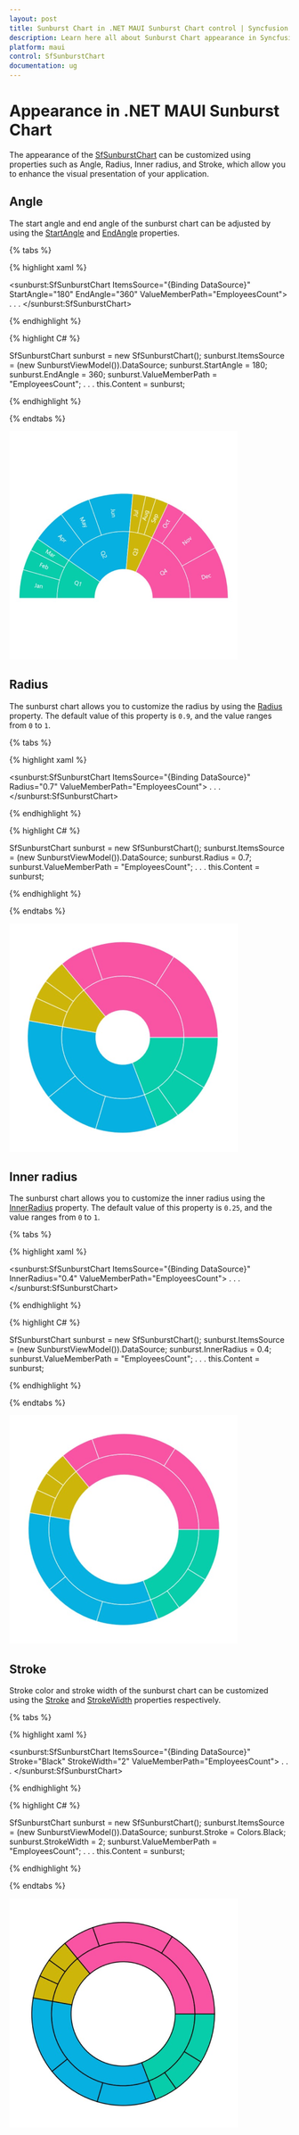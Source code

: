 ```yaml
---
layout: post
title: Sunburst Chart in .NET MAUI Sunburst Chart control | Syncfusion
description: Learn here all about Sunburst Chart appearance in Syncfusion® .NET MAUI Sunburst Chart control.
platform: maui
control: SfSunburstChart
documentation: ug
---
```


# Appearance in .NET MAUI Sunburst Chart

The appearance of the [SfSunburstChart](https://help.syncfusion.com/cr/maui/Syncfusion.Maui.SunburstChart.SfSunburstChart.html) can be customized using properties such as Angle, Radius, Inner radius, and Stroke, which allow you to enhance the visual presentation of your application.

## Angle

The start angle and end angle of the sunburst chart can be adjusted by using the [StartAngle](https://help.syncfusion.com/cr/maui/Syncfusion.Maui.SunburstChart.SfSunburstChart.html#Syncfusion_Maui_SunburstChart_SfSunburstChart_StartAngle) and [EndAngle](https://help.syncfusion.com/cr/maui/Syncfusion.Maui.SunburstChart.SfSunburstChart.html#Syncfusion_Maui_SunburstChart_SfSunburstChart_EndAngle) properties.

{% tabs %} 

{% highlight xaml %}

<sunburst:SfSunburstChart ItemsSource="{Binding DataSource}" 
                          StartAngle="180"
                          EndAngle="360"
                          ValueMemberPath="EmployeesCount">
    . . .
</sunburst:SfSunburstChart>
 
{% endhighlight %}

{% highlight C# %}

SfSunburstChart sunburst = new SfSunburstChart();
sunburst.ItemsSource = (new SunburstViewModel()).DataSource;
sunburst.StartAngle = 180;
sunburst.EndAngle = 360;
sunburst.ValueMemberPath = "EmployeesCount";
. . .
this.Content = sunburst;

{% endhighlight %}

{% endtabs %}

![Angle customization in MAUI Sunburst Chart.](Appearance_images/maui_angle_customization.png)

## Radius

The sunburst chart allows you to customize the radius by using the [Radius](https://help.syncfusion.com/cr/maui/Syncfusion.Maui.SunburstChart.SfSunburstChart.html#Syncfusion_Maui_SunburstChart_SfSunburstChart_Radius) property. The default value of this property is `0.9`, and the value ranges from `0` to `1`.

{% tabs %} 

{% highlight xaml %}

<sunburst:SfSunburstChart ItemsSource="{Binding DataSource}"
                          Radius="0.7"
                          ValueMemberPath="EmployeesCount">
    . . .
</sunburst:SfSunburstChart>
 
{% endhighlight %}

{% highlight C# %}

SfSunburstChart sunburst = new SfSunburstChart();
sunburst.ItemsSource = (new SunburstViewModel()).DataSource;
sunburst.Radius = 0.7;
sunburst.ValueMemberPath = "EmployeesCount";
. . .
this.Content = sunburst;

{% endhighlight %}

{% endtabs %}

![Radius in MAUI Sunburst Chart.](Appearance_images/maui_radius_output.png)

## Inner radius

The sunburst chart allows you to customize the inner radius using the [InnerRadius](https://help.syncfusion.com/cr/maui/Syncfusion.Maui.SunburstChart.SfSunburstChart.html#Syncfusion_Maui_SunburstChart_SfSunburstChart_InnerRadius) property. The default value of this property is `0.25`, and the value ranges from `0` to `1`.

{% tabs %} 

{% highlight xaml %}

<sunburst:SfSunburstChart ItemsSource="{Binding DataSource}"
                          InnerRadius="0.4"
                          ValueMemberPath="EmployeesCount">
    . . .
</sunburst:SfSunburstChart>
 
{% endhighlight %}

{% highlight C# %}

SfSunburstChart sunburst = new SfSunburstChart();
sunburst.ItemsSource = (new SunburstViewModel()).DataSource;
sunburst.InnerRadius = 0.4;
sunburst.ValueMemberPath = "EmployeesCount";
. . .
this.Content = sunburst;

{% endhighlight %}

{% endtabs %}

![Inner radius in MAUI Sunburst Chart.](Appearance_images/maui_inner_radius_output.png)

## Stroke

Stroke color and stroke width of the sunburst chart can be customized using the [Stroke](https://help.syncfusion.com/cr/maui/Syncfusion.Maui.SunburstChart.SfSunburstChart.html#Syncfusion_Maui_SunburstChart_SfSunburstChart_Stroke) and [StrokeWidth](https://help.syncfusion.com/cr/maui/Syncfusion.Maui.SunburstChart.SfSunburstChart.html#Syncfusion_Maui_SunburstChart_SfSunburstChart_StrokeWidth) properties respectively.

{% tabs %} 

{% highlight xaml %}

<sunburst:SfSunburstChart ItemsSource="{Binding DataSource}" 
                          Stroke="Black"
                          StrokeWidth="2"
                          ValueMemberPath="EmployeesCount">
    . . .
</sunburst:SfSunburstChart>
 
{% endhighlight %}

{% highlight C# %}

SfSunburstChart sunburst = new SfSunburstChart();
sunburst.ItemsSource = (new SunburstViewModel()).DataSource;
sunburst.Stroke = Colors.Black;
sunburst.StrokeWidth = 2;
sunburst.ValueMemberPath = "EmployeesCount";
. . .
this.Content = sunburst;

{% endhighlight %}

{% endtabs %}

![Stroke and stroke width in MAUI Sunburst Chart.](Appearance_images/maui_stroke_output.png)